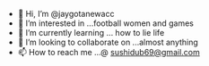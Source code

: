 - 👋 Hi, I’m @jaygotanewacc
- 👀 I’m interested in ...football women and games
- 🌱 I’m currently learning ... how to lie life
- 💞️ I’m looking to collaborate on ...almost anything
- 📫 How to reach me ...@ sushidub69@gmail.com

<!---
jaygotanewacc/jaygotanewacc is a ✨ special ✨ repository because its `README.md` (this file) appears on your GitHub profile.
You can click the Preview link to take a look at your changes.
--->
